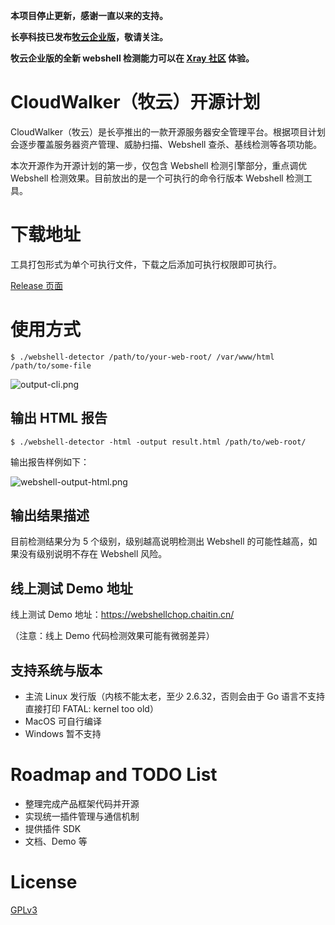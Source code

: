 **本项目停止更新，感谢一直以来的支持。**

**长亭科技已发布[牧云企业版](https://www.chaitin.cn/zh/cloudwalker)，敬请关注。**

**牧云企业版的全新 webshell 检测能力可以在 [Xray 社区](https://stack.chaitin.com/security-challenge/webshell/index) 体验。**

# CloudWalker（牧云）开源计划

CloudWalker（牧云）是长亭推出的一款开源服务器安全管理平台。根据项目计划会逐步覆盖服务器资产管理、威胁扫描、Webshell 查杀、基线检测等各项功能。

本次开源作为开源计划的第一步，仅包含 Webshell 检测引擎部分，重点调优 Webshell 检测效果。目前放出的是一个可执行的命令行版本 Webshell 检测工具。

# 下载地址

工具打包形式为单个可执行文件，下载之后添加可执行权限即可执行。

[Release 页面](https://github.com/chaitin/cloudwalker/releases)

# 使用方式

```
$ ./webshell-detector /path/to/your-web-root/ /var/www/html /path/to/some-file
```

![output-cli.png](tool/webshell-detector/static/output-cli.png)

## 输出 HTML 报告

```
$ ./webshell-detector -html -output result.html /path/to/web-root/
```

输出报告样例如下：

![webshell-output-html.png](tool/webshell-detector/static/webshell-test-html.png)

## 输出结果描述

目前检测结果分为 5 个级别，级别越高说明检测出 Webshell 的可能性越高，如果没有级别说明不存在 Webshell 风险。

## 线上测试 Demo 地址

线上测试 Demo 地址：https://webshellchop.chaitin.cn/ 

（注意：线上 Demo 代码检测效果可能有微弱差异）

## 支持系统与版本

 - 主流 Linux 发行版（内核不能太老，至少 2.6.32，否则会由于 Go 语言不支持直接打印 FATAL: kernel too old）
 - MacOS 可自行编译
 - Windows 暂不支持

# Roadmap and TODO List

 - 整理完成产品框架代码并开源
 - 实现统一插件管理与通信机制
 - 提供插件 SDK 
 - 文档、Demo 等

# License

[GPLv3](LICENSE)

